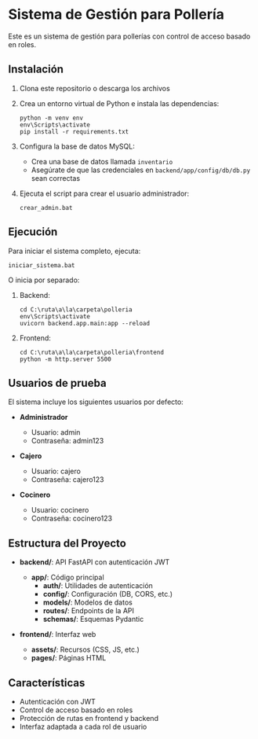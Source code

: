 # Sistema de Gestión para Pollería

Este es un sistema de gestión para pollerías con control de acceso basado en roles.

## Instalación

1. Clona este repositorio o descarga los archivos
2. Crea un entorno virtual de Python e instala las dependencias:
   ```
   python -m venv env
   env\Scripts\activate
   pip install -r requirements.txt
   ```

3. Configura la base de datos MySQL:
   - Crea una base de datos llamada `inventario`
   - Asegúrate de que las credenciales en `backend/app/config/db/db.py` sean correctas

4. Ejecuta el script para crear el usuario administrador:
   ```
   crear_admin.bat
   ```

## Ejecución

Para iniciar el sistema completo, ejecuta:
```
iniciar_sistema.bat
```

O inicia por separado:

1. Backend:
   ```
   cd C:\ruta\a\la\carpeta\polleria
   env\Scripts\activate
   uvicorn backend.app.main:app --reload
   ```

2. Frontend:
   ```
   cd C:\ruta\a\la\carpeta\polleria\frontend
   python -m http.server 5500
   ```

## Usuarios de prueba

El sistema incluye los siguientes usuarios por defecto:

- **Administrador**
  - Usuario: admin
  - Contraseña: admin123

- **Cajero**
  - Usuario: cajero
  - Contraseña: cajero123

- **Cocinero**
  - Usuario: cocinero
  - Contraseña: cocinero123

## Estructura del Proyecto

- **backend/**: API FastAPI con autenticación JWT
  - **app/**: Código principal
    - **auth/**: Utilidades de autenticación
    - **config/**: Configuración (DB, CORS, etc.)
    - **models/**: Modelos de datos
    - **routes/**: Endpoints de la API
    - **schemas/**: Esquemas Pydantic

- **frontend/**: Interfaz web
  - **assets/**: Recursos (CSS, JS, etc.)
  - **pages/**: Páginas HTML

## Características

- Autenticación con JWT
- Control de acceso basado en roles
- Protección de rutas en frontend y backend
- Interfaz adaptada a cada rol de usuario
